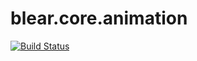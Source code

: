 # blear.core.animation

[![Build Status][travis-img]][travis-url] 

[travis-img]: https://travis-ci.org/blearjs/blear.core.animation.svg?branch=master
[travis-url]: https://travis-ci.org/blearjs/blear.core.animation


